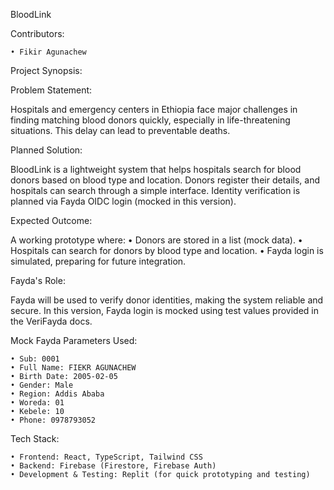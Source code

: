 BloodLink

Contributors:

    • Fikir Agunachew

Project Synopsis:

Problem Statement:

Hospitals and emergency centers in Ethiopia face major challenges in finding matching blood donors quickly, especially in life-threatening situations. This delay can lead to preventable deaths.

Planned Solution:

BloodLink is a lightweight system that helps hospitals search for blood donors based on blood type and location. Donors register their details, and hospitals can search through a simple interface. Identity verification is planned via Fayda OIDC login (mocked in this version).

Expected Outcome:

A working prototype where:
    • Donors are stored in a list (mock data).
    • Hospitals can search for donors by blood type and location.
    • Fayda login is simulated, preparing for future integration.

Fayda's Role:

Fayda will be used to verify donor identities, making the system reliable and secure. In this version, Fayda login is mocked using test values provided in the VeriFayda docs.

Mock Fayda Parameters Used:

    • Sub: 0001
    • Full Name: FIEKR AGUNACHEW
    • Birth Date: 2005-02-05
    • Gender: Male
    • Region: Addis Ababa
    • Woreda: 01
    • Kebele: 10
    • Phone: 0978793052

Tech Stack:

    • Frontend: React, TypeScript, Tailwind CSS
    • Backend: Firebase (Firestore, Firebase Auth)
    • Development & Testing: Replit (for quick prototyping and testing)
